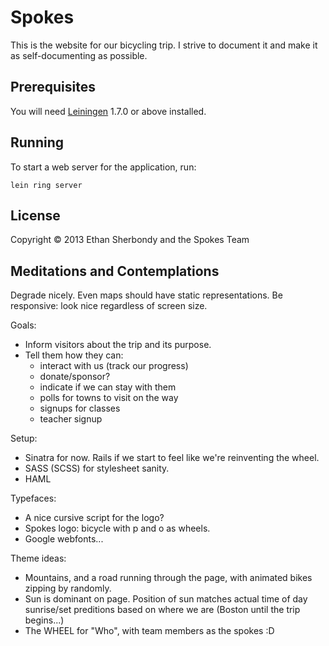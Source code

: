 # Spokes

This is the website for our bicycling trip. I strive to document it and make it as self-documenting as possible.

## Prerequisites

You will need [Leiningen][1] 1.7.0 or above installed.

[1]: https://github.com/technomancy/leiningen

## Running

To start a web server for the application, run:

    lein ring server

## License

Copyright © 2013 Ethan Sherbondy and the Spokes Team


## Meditations and Contemplations

Degrade nicely.
Even maps should have static representations.
Be responsive: look nice regardless of screen size.

Goals:
  - Inform visitors about the trip and its purpose.
  - Tell them how they can:
    - interact with us (track our progress)
    - donate/sponsor?
    - indicate if we can stay with them
    - polls for towns to visit on the way
    - signups for classes
    - teacher signup


Setup:
  - Sinatra for now. Rails if we start to feel like we're reinventing the wheel.
  - SASS (SCSS) for stylesheet sanity.
  - HAML

Typefaces:
  - A nice cursive script for the logo?
  - Spokes logo: bicycle with p and o as wheels.
  - Google webfonts...

Theme ideas:
  - Mountains, and a road running through the page, with animated bikes zipping by randomly.
  - Sun is dominant on page. Position of sun matches actual time of day sunrise/set preditions based on where we are (Boston until the trip begins...)
  - The WHEEL for "Who", with team members as the spokes :D

